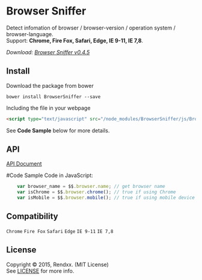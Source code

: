 # Browser Sniffer
Detect infomation of browser / browser-version / operation system / browser-language.  
Support: **Chrome, Fire Fox, Safari, Edge, IE 9-11, IE 7,8**.

*Download: [Browser Sniffer v0.4.5](https://github.com/Rendxx/BrowserSniffer/releases/tag/0.4.5 "Download")*

## Install
Download the package from bower
```
bower install BrowserSniffer --save
```

Including the file in your webpage
```HTML
<script type="text/javascript" src="/node_modules/BrowserSniffer/js/BrowserSniffer.js"></script>
```

See **Code Sample** below for more details.

## API
[API Document](https://github.com/Rendxx/BrowserSniffer/blob/master/API%20Document.md)

#Code Sample
Code in JavaScript:

```javascript
    var browser_name = $$.browser.name; // get browser name
    var isChrome = $$.browser.chrome(); // true if using Chrome
    var isMobile = $$.browser.mobile(); // true if using mobile device
```

## Compatibility
```Chrome``` ```Fire Fox``` ```Safari``` ```Edge``` ```IE 9-11``` ```IE 7,8```

## License 
Copyright &copy; 2015, Rendxx. (MIT License)  
See [LICENSE][] for more info.

[LICENSE]: https://github.com/Rendxx/BrowserSniffer/blob/master/LICENSE